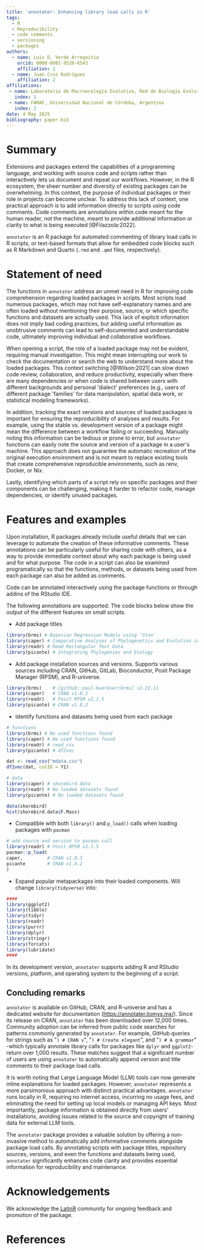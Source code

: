 ```yaml
---
title: 'annotater: Enhancing library load calls in R'
tags:
  - R
  - Reproducibility
  - code comments
  - versioning
  - packages
authors:
  - name: Luis D. Verde Arregoitia
    orcid: 0000-0001-9520-6543
    affiliation: 1
  - name: Juan Cruz Rodríguez
    affiliation: 2
affiliations:
 - name: Laboratorio de Macroecología Evolutiva, Red de Biología Evolutiva, Instituto de Ecología, A.C., Carretera Antigua a Coatepec 351, Col. El Haya, Xalapa, 91073, Veracruz, Mexico
   index: 1
 - name: FAMAF, Universidad Nacional de Córdoba, Argentina
   index: 2
date: 4 May 2025
bibliography: paper.bib
---
```


# Summary

Extensions and packages extend the capabilities of a programming language, and working with source code and scripts rather than interactively lets us document and repeat our workflows. However, in the R ecosystem, the sheer number and diversity of existing packages can be overwhelming. In this context, the purpose of individual packages or their role in projects can become unclear. To address this lack of context, one practical approach is to add information directly to scripts using code comments. Code comments are annotations within code meant for the human reader, not the machine, meant to provide additional information or clarity to what is being executed [@Filazzola:2022].

`annotater` is an R package for automated commenting of library load calls in R scripts, or text-based formats that allow for embedded code blocks such as R Markdown and Quarto (`.rmd` and `.qmd` files, respectively).


# Statement of need

The functions in `annotater` address an unmet need in R for improving code comprehension regarding loaded packages in scripts. Most scripts load numerous packages, which may not have self-explanatory names and are often loaded without mentioning their purpose, source, or which specific functions and datasets are actually used. This lack of explicit information does not imply bad coding practices, but adding useful information as unobtrusive comments can lead to self-documented and understandable code, ultimately improving individual and collaborative workflows.

When opening a script, the role of a loaded package may not be evident, requiring manual investigation. This might mean interrupting our work to check the documentation or search the web to understand more about the loaded packages. This context switching [@Wilson:2021] can slow down code review, collaboration, and reduce productivity, especially when there are many dependencies or when code is shared between users with different backgrounds and personal 'dialect' preferences (e.g., users of different package 'families' for data manipulation, spatial data work, or statistical modeling frameworks).

In addition, tracking the exact versions and sources of loaded packages is important for ensuring the reproducibility of analyses and results. For example, using the stable vs. development version of a package might mean the difference between a workflow failing or succeeding. Manually noting this information can be tedious or prone to error, but `annotater` functions can easily note the source and version of a package in a user's machine. This approach does not guarantee the automatic recreation of the original execution environment and is not meant to replace existing tools that create comprehensive reproducible environments, such as renv, Docker, or Nix. 

Lastly, identifying which parts of a script rely on specific packages and their components can be challenging, making it harder to refactor code, manage dependencies, or identify unused packages.



# Features and examples

Upon installation, R packages already include useful details that we can leverage to automate the creation of these informative comments. These annotations can be particularly useful for sharing code with others, as a way to provide immediate context about why each package is being used and for what purpose. The code in a script can also be examined programatically so that the functions, methods, or datasets being used from each package can also be added as comments.


Code can be annotated interactively using the package functions or through addins of the RStudio IDE.

The following annotations are supported. The code blocks below show the output of the different features on small scripts.

- Add package titles 

``` r
library(brms) # Bayesian Regression Models using 'Stan'
library(caper) # Comparative Analyses of Phylogenetics and Evolution in R
library(readr) # Read Rectangular Text Data
library(picante) # Integrating Phylogenies and Ecology
```

- Add package installation sources and versions. Supports various sources including CRAN, GitHub, GitLab, Bioconductor, Posit Package Manager (RPSM), and R-universe.


``` r
library(brms)    # [github::paul-buerkner/brms] v2.22.11
library(caper)   # CRAN v1.0.3
library(readr)   # Posit RPSM v2.1.5
library(picante) # CRAN v1.8.2
```

- Identify functions and datasets being used from each package


``` r
# functions
library(brms) # No used functions found
library(caper) # No used functions found
library(readr) # read_csv
library(picante) # df2vec

dat <- read_csv("mdata.csv")
df2vec(dat, colID = Y1)

```

``` r
# data
library(caper) # shorebird.data
library(readr) # No loaded datasets found
library(picante) # No loaded datasets found

data(shorebird)
hist(shorebird.data$F.Mass)
```

- Compatible with both `library()` and `p_load()` calls when loading packages with `pacman`

``` r
# add source and version to pacman call
library(readr) # Posit RPSM v2.1.5
pacman::p_load(
caper,         # CRAN v1.0.3
picante        # CRAN v1.8.2
)
```

- Expand popular metapackages into their loaded components. Will change `library(tidyverse)` into:

``` r
####
library(ggplot2)
library(tibble)
library(tidyr)
library(readr)
library(purrr)
library(dplyr)
library(stringr)
library(forcats)
library(lubridate)
#### 
```

In its development version, `annotater` supports adding R and RStudio versions, platform, and operating system to the beginning of a script.

## Concluding remarks

`annotater` is available on GitHub, CRAN, and R-universe and has a dedicated website for documentation (https://annotater.liomys.mx/). Since its release on CRAN, `annotater` has been downloaded over 12,000 times. Community adoption can be inferred from public code searches for patterns commonly generated by `annotater`. For example, GitHub queries for strings such as "`) # CRAN v`", "`) # Create elegant`", and "`) # A grammar`" -which typically annotate library calls for packages like `dplyr` and `ggplot2`- return over 1,000 results. These matches suggest that a significant number of users are using `annotater` to automatically append version and title comments to their package load calls.

It is worth noting that Large Language Model (LLM) tools can now generate inline explanations for loaded packages. However, `annotater` represents a more parsimonious approach with distinct practical advantages. `annotater` runs locally in R, requiring no internet access, incurring no usage fees, and eliminating the need for setting up local models or managing API keys. Most importantly, package information is obtained directly from users' installations, avoiding issues related to the source and copyright of training data for external LLM tools.

The `annotater` package provides a valuable solution by offering a non-invasive method to automatically add informative comments alongside package load calls. By annotating scripts with package titles, repository sources, versions, and even the functions and datasets being used, `annotater` significantly enhances code clarity and provides essential information for reproducibility and maintenance. 

# Acknowledgements

We acknowledge the [LatinR](https://latinr.org/) community for ongoing feedback and promotion of the package.

# References

